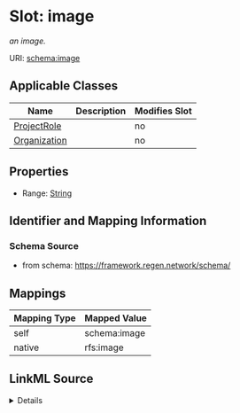 

# Slot: image


_an image._





URI: [schema:image](http://schema.org/image)



<!-- no inheritance hierarchy -->





## Applicable Classes

| Name | Description | Modifies Slot |
| --- | --- | --- |
| [ProjectRole](ProjectRole.md) |  |  no  |
| [Organization](Organization.md) |  |  no  |







## Properties

* Range: [String](String.md)





## Identifier and Mapping Information







### Schema Source


* from schema: https://framework.regen.network/schema/




## Mappings

| Mapping Type | Mapped Value |
| ---  | ---  |
| self | schema:image |
| native | rfs:image |




## LinkML Source

<details>
```yaml
name: image
description: an image.
from_schema: https://framework.regen.network/schema/
rank: 1000
slot_uri: schema:image
alias: image
domain_of:
- ProjectRole
- Organization
range: string

```
</details>